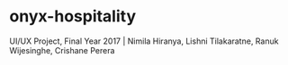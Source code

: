 # onyx-hospitality
UI/UX Project, Final Year 2017 | Nimila Hiranya, Lishni Tilakaratne, Ranuk Wijesinghe, Crishane Perera
